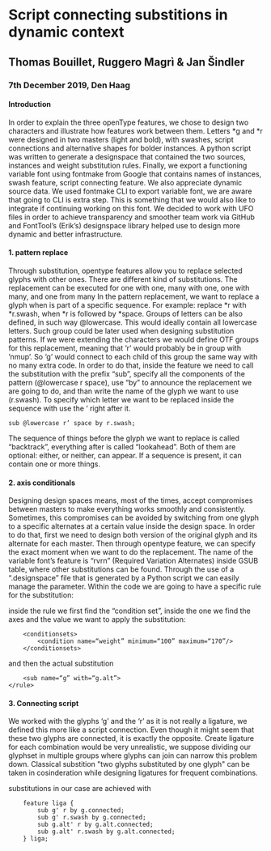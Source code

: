 # Script connecting substitions in dynamic context

## Thomas Bouillet, Ruggero Magrì & Jan Šindler

### 7th December 2019, Den Haag

#### Introduction

In order to explain the three openType features, we chose to design two characters and illustrate how features work between them. Letters *g and *r were designed in two masters (light and bold), with swashes, script connections and alternative shapes for bolder instances. A python script was written to generate a designspace that contained the two sources, instances and weight substitution rules.
Finally, we export a functioning variable font using fontmake from Google that contains names of instances, swash feature, script connecting feature. We also appreciate dynamic source data. We used fontmake CLI to export variable font, we are aware that going to CLI is extra step. This is something that we would also like to integrate if continuing working on this font. We decided to work with UFO files in order to achieve transparency and smoother team work via GitHub and FontTool’s (Erik’s) designspace library helped use to design more dynamic and better infrastructure. 


#### 1. pattern replace
 

Through substitution, opentype features allow you to replace selected glyphs with other ones.
There are different kind of substitutions. The replacement can be executed for one with one, many with one, one with many, and one from many
In the pattern replacement, we want to replace a glyph when is part of a specific sequence. For example: replace *r with *r.swash, when *r is followed by *space.
Groups of letters can be also defined, in such way @lowercase. This would ideally contain all lowercase letters. Such group could be later used when designing substitution patterns.
If we were extending the characters we would define OTF groups for this replacement, meaning that ’r’ would probably be in group with ’nmup’. So ‘g’ would connect to each child of this group the same way with no many extra code. 
In order to do that, inside the feature we need to call the substitution with the prefix “sub”, specify all the components of the pattern (@lowercase r space), use “by” to announce the replacement we are going to do, and than write the name  of the glyph we want to use (r.swash).
To specify which letter we want to be replaced inside the sequence with use the ‘ right after it.

```
sub @lowercase r’ space by r.swash;
```

The sequence of things before the glyph we want to replace is called “backtrack”, everything after is called “lookahead”. Both of them are optional: either, or neither, can appear. If a sequence is present, it can contain one or more things.



#### 2. axis conditionals

Designing design spaces means, most of the times, accept compromises between masters to make everything works smoothly and consistently. Sometimes, this compromises can be avoided by switching from one glyph to a specific alternates at a certain value inside the design space.
In order to do that, first we need to design both version of the original glyph and its alternate for each master. Then through opentype feature, we can specify the exact moment when we want to do the replacement. The name of the variable font’s feature is “rvrn” (Required Variation Alternates) inside GSUB table, where other substitutions can be found. Through the use of a “.designspace” file that is generated by a Python script we can easily manage the parameter. Within the code we are going to have a specific rule for the substitution:

<rule name=“substitution.g”>

inside the rule we first find the “condition set”, inside the one we find the axes and the value we want to apply the substitution:
```
	<conditionsets>
		<condition name=“weight” minimum=“100” maximum=“170”/>
	</conditionsets>
```
and then the actual substitution
```
	<sub name=“g” with=“g.alt”>
</rule>
```
#### 3. Connecting script

We worked with the glyphs ‘g’ and the ‘r’ as it is not really a ligature, we defined this more like a script connection. Even though it might seem that these two glyphs are connected, it is exactly the opposite. Create ligature for each combination would be very unrealistic, we suppose dividing our glyphset in multiple groups where glyphs can join can narrow this problem down. Classical substition "two glyphs substituted by one glyph" can be taken in cosinderation while designing ligatures for frequent combinations.

substitutions in our case are achieved with
```
    feature liga {
        sub g' r by g.connected;
        sub g' r.swash by g.connected;
        sub g.alt' r by g.alt.connected;
        sub g.alt' r.swash by g.alt.connected;
    } liga;
```
